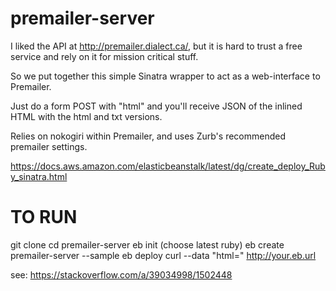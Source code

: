 premailer-server
================
I liked the API at http://premailer.dialect.ca/, but it is hard to trust a free service and rely on it for mission critical stuff.

So we put together this simple Sinatra wrapper to act as a web-interface to Premailer.

Just do a form POST with "html" and you'll receive JSON of the inlined HTML with the html and txt versions.

Relies on nokogiri within Premailer, and uses Zurb's recommended premailer settings.

https://docs.aws.amazon.com/elasticbeanstalk/latest/dg/create_deploy_Ruby_sinatra.html

# TO RUN 

git clone <repo>
cd premailer-server
eb init  (choose latest ruby)
eb create premailer-server --sample
eb deploy
curl --data "html=<your html>" http://your.eb.url

see: https://stackoverflow.com/a/39034998/1502448
